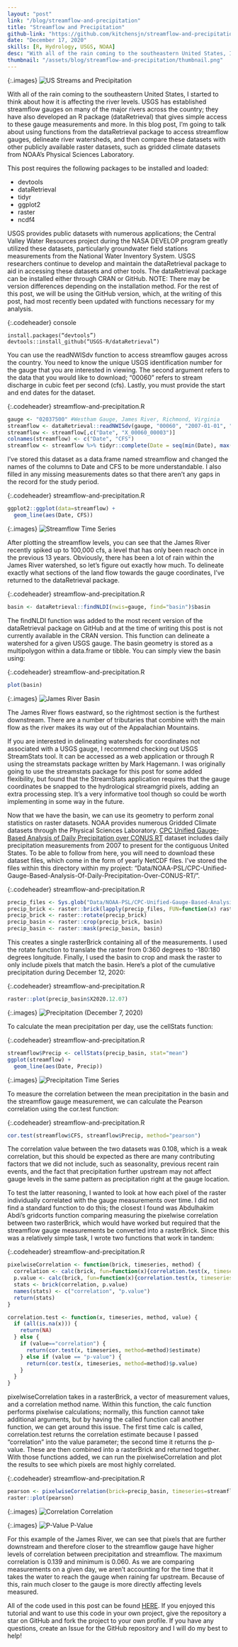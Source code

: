 ```yaml
---
layout: "post"
link: "/blog/streamflow-and-precipitation"
title: "Streamflow and Precipitation"
github-link: "https://github.com/kitchensjn/streamflow-and-precipitation"
date: "December 17, 2020"
skills: [R, Hydrology, USGS, NOAA]
desc: "With all of the rain coming to the southeastern United States, I started to think about how it is affecting the river levels."
thumbnail: "/assets/blog/streamflow-and-precipitation/thumbnail.png"
---
```


{:.images}
![US Streams and Precipitation](/assets/blog/streamflow-and-precipitation/thumbnail.png)

With all of the rain coming to the southeastern United States, I started to think about how it is affecting the river levels. USGS has established streamflow gauges on many of the major rivers across the country; they have also developed an R package (dataRetrieval) that gives simple access to these gauge measurements and more. In this blog post, I’m going to talk about using functions from the dataRetrieval package to access streamflow gauges, delineate river watersheds, and then compare these datasets with other publicly available raster datasets, such as gridded climate datasets from NOAA’s Physical Sciences Laboratory.

This post requires the following packages to be installed and loaded:

- devtools
- dataRetrieval
- tidyr
- ggplot2
- raster
- ncdf4

USGS provides public datasets with numerous applications; the Central Valley Water Resources project during the NASA DEVELOP program greatly utilized these datasets, particularly groundwater field stations measurements from the National Water Inventory System. USGS researchers continue to develop and maintain the dataRetrieval package to aid in accessing these datasets and other tools. The dataRetrieval package can be installed either through CRAN or GitHub. NOTE: There may be version differences depending on the installation method. For the rest of this post, we will be using the GitHub version, which, at the writing of this post, had most recently been updated with functions necessary for my analysis.

{:.codeheader}
console
```
install.packages(“devtools”)
devtools::install_github(“USGS-R/dataRetrieval”)
```

You can use the readNWISdv function to access streamflow gauges across the country. You need to know the unique USGS identification number for the gauge that you are interested in viewing. The second argument refers to the data that you would like to download; “00060” refers to stream discharge in cubic feet per second (cfs). Lastly, you must provide the start and end dates for the dataset.

{:.codeheader}
streamflow-and-precipitation.R
```r
gauge <- "02037500"	#Westham Gauge, James River, Richmond, Virginia
streamflow <- dataRetrieval::readNWISdv(gauge, "00060", "2007-01-01", "2020-12-09")
streamflow <- streamflow[,c("Date", "X_00060_00003")]
colnames(streamflow) <- c("Date", "CFS")
streamflow <- streamflow %>% tidyr::complete(Date = seq(min(Date), max(Date), by="days"))
```

I’ve stored this dataset as a data.frame named streamflow and changed the names of the columns to Date and CFS to be more understandable. I also filled in any missing measurements dates so that there aren’t any gaps in the record for the study period.

{:.codeheader}
streamflow-and-precipitation.R
```r
ggplot2::ggplot(data=streamflow) +
  geom_line(aes(Date, CFS))
```

{:.images}
![Streamflow Time Series](/assets/blog/streamflow-and-precipitation/streamflow.png)


After plotting the streamflow levels, you can see that the James River recently spiked up to 100,000 cfs, a level that has only been reach once in the previous 13 years. Obviously, there has been a lot of rain within the James River watershed, so let’s figure out exactly how much. To delineate exactly what sections of the land flow towards the gauge coordinates, I’ve returned to the dataRetrieval package.

{:.codeheader}
streamflow-and-precipitation.R
```r
basin <- dataRetrieval::findNLDI(nwis=gauge, find="basin")$basin
```

The findNLDI function was added to the most recent version of the dataRetrieval package on GitHub and at the time of writing this post is not currently available in the CRAN version. This function can delineate a watershed for a given USGS gauge. The basin geometry is stored as a multipolygon within a data.frame or tibble. You can simply view the basin using:

{:.codeheader}
streamflow-and-precipitation.R
```r
plot(basin)
```

{:.images}
![James River Basin](/assets/blog/streamflow-and-precipitation/basin.png)

The James River flows eastward, so the rightmost section is the furthest downstream. There are a number of tributaries that combine with the main flow as the river makes its way out of the Appalachian Mountains.

If you are interested in delineating watersheds for coordinates not associated with a USGS gauge, I recommend checking out USGS StreamStats tool. It can be accessed as a web application or through R using the streamstats package written by Mark Hagemann. I was originally going to use the streamstats package for this post for some added flexibility, but found that the StreamStats application requires that the gauge coordinates be snapped to the hydrological streamgrid pixels, adding an extra processing step. It’s a very informative tool though so could be worth implementing in some way in the future.

Now that we have the basin, we can use its geometry to perform zonal statistics on raster datasets. NOAA provides numerous Gridded Climate datasets through the Physical Sciences Laboratory. [CPC Unified Gauge-Based Analysis of Daily Precipitation over CONUS RT](https://psl.noaa.gov/data/gridded/data.unified.daily.conus.rt.html) dataset includes daily precipitation measurements from 2007 to present for the contiguous United States. To be able to follow from here, you will need to download these dataset files, which come in the form of yearly NetCDF files. I’ve stored the files within this directory within my project: “Data/NOAA-PSL/CPC-Unified-Gauge-Based-Analysis-Of-Daily-Precipitation-Over-CONUS-RT/”.

{:.codeheader}
streamflow-and-precipitation.R
```r
precip_files <- Sys.glob("Data/NOAA-PSL/CPC-Unified-Gauge-Based-Analysis-Of-Daily-Precipitation-Over-CONUS-RT/*")
precip_brick <- raster::brick(lapply(precip_files, FUN=function(x) raster::brick(x)))
precip_brick <- raster::rotate(precip_brick)
precip_basin <- raster::crop(precip_brick, basin)
precip_basin <- raster::mask(precip_basin, basin)
```

This creates a single rasterBrick containing all of the measurements. I used the rotate function to translate the raster from 0:360 degrees to -180:180 degrees longitude. Finally, I used the basin to crop and mask the raster to only include pixels that match the basin. Here’s a plot of the cumulative precipitation during December 12, 2020:

{:.codeheader}
streamflow-and-precipitation.R
```r
raster::plot(precip_basin$X2020.12.07)
```

{:.images}
![Precipitation (December 7, 2020)](/assets/blog/streamflow-and-precipitation/20201207.png)

To calculate the mean precipitation per day, use the cellStats function:

{:.codeheader}
streamflow-and-precipitation.R
```r
streamflow$Precip <- cellStats(precip_basin, stat="mean")
ggplot(streamflow) +
  geom_line(aes(Date, Precip))
```

{:.images}
![Precipitation Time Series](/assets/blog/streamflow-and-precipitation/precipitation.png)

To measure the correlation between the mean precipitation in the basin and the streamflow gauge measurement, we can calculate the Pearson correlation using the cor.test function:

{:.codeheader}
streamflow-and-precipitation.R
```r
cor.test(streamflow$CFS, streamflow$Precip, method="pearson")
```

The correlation value between the two datasets was 0.108, which is a weak correlation, but this should be expected as there are many contributing factors that we did not include, such as seasonality, previous recent rain events, and the fact that precipitation further upstream may not affect gauge levels in the same pattern as precipitation right at the gauge location.

To test the latter reasoning, I wanted to look at how each pixel of the raster individually correlated with the gauge measurements over time. I did not find a standard function to do this; the closest I found was Abdulhakim Abdi’s gridcorts function comparing measuring the pixelwise correlation between two rasterBrick, which would have worked but required that the streamflow gauge measurements be converted into a rasterBrick. Since this was a relatively simple task, I wrote two functions that work in tandem:

{:.codeheader}
streamflow-and-precipitation.R
```r
pixelwiseCorrelation <- function(brick, timeseries, method) {
  correlation <- calc(brick, fun=function(x){correlation.test(x, timeseries=timeseries, method=method, value="correlation")})
  p.value <- calc(brick, fun=function(x){correlation.test(x, timeseries=timeseries, method=method, value="p-value")})
  stats <- brick(correlation, p.value)
  names(stats) <- c("correlation", "p.value")
  return(stats)
}

correlation.test <- function(x, timeseries, method, value) {
  if (all(is.na(x))) {
    return(NA)
  } else {
    if (value=="correlation") {
      return(cor.test(x, timeseries, method=method)$estimate) 
    } else if (value == "p-value") {
      return(cor.test(x, timeseries, method=method)$p.value)
    }
  }
}
```

pixelwiseCorrelation takes in a rasterBrick, a vector of measurement values, and a correlation method name. Within this function, the calc function performs pixelwise calculations; normally, this function cannot take additional arguments, but by having the called function call another function, we can get around this issue. The first time calc is called, correlation.test returns the correlation estimate because I passed “correlation” into the value parameter; the second time it returns the p-value. These are then combined into a rasterBrick and returned together. With those functions added, we can run the pixelwiseCorrelation and plot the results to see which pixels are most highly correlated.

{:.codeheader}
streamflow-and-precipitation.R
```r
pearson <- pixelwiseCorrelation(brick=precip_basin, timeseries=streamflow$CFS, method="pearson")
raster::plot(pearson)
```

{:.images}
![Correlation](/assets/blog/streamflow-and-precipitation/correlation.png)
Correlation

{:.images}
![P-Value](/assets/blog/streamflow-and-precipitation/p.value.png)
P-Value

For this example of the James River, we can see that pixels that are further downstream and therefore closer to the streamflow gauge have higher levels of correlation between precipitation and streamflow. The maximum correlation is 0.139 and minimum is 0.060. As we are comparing measurements on a given day, we aren’t accounting for the time that it takes the water to reach the gauge when raining far upstream. Because of this, rain much closer to the gauge is more directly affecting levels measured.

All of the code used in this post can be found [HERE](https://github.com/kitchensjn/streamflow-and-precipitation). If you enjoyed this tutorial and want to use this code in your own project, give the repository a star on GitHub and fork the project to your own profile. If you have any questions, create an Issue for the GitHub repository and I will do my best to help!